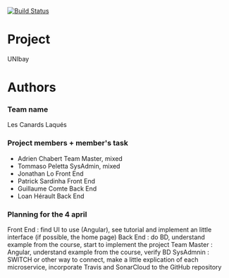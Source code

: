 [![Build Status](https://travis-ci.org/unige-pinfo-2019/PInfo1.svg?branch=master)](https://travis-ci.org/unige-pinfo-2019/PInfo1)
# Project

UNIbay

# Authors

### Team name

Les Canards Laqués

### Project members + member's task

* Adrien Chabert    	Team Master, mixed
* Tommaso Peletta	SysAdmin, mixed
* Jonathan Lo		Front End
* Patrick Sardinha	Front End
* Guillaume Comte	Back End
* Loan Hérault		Back End


### Planning for the 4 april

Front End : find UI to use (Angular), see tutorial and implement an little interface (if possible, the home page)
Back End : do BD, understand example from the course, start to implement the project
Team Master : Angular, understand example from the course, verify BD
SysAdmnin : SWITCH or other way to connect, make a little explication of each microservice, incorporate Travis and SonarCloud to the GitHub repository 

